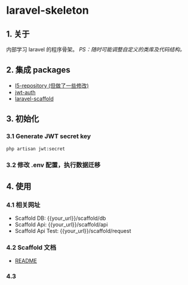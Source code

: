 # laravel-skeleton

## 1. 关于
内部学习 laravel 的程序骨架。
_PS：随时可能调整自定义的类库及代码结构。_


## 2. 集成 packages
- [l5-repository (但做了一些修改)](https://github.com/andersao/l5-repository)
- [jwt-auth](https://github.com/tymondesigns/jwt-auth)
- [laravel-scaffold](https://github.com/charsen/laravel-scaffold)


## 3. 初始化

### 3.1 Generate JWT secret key
```bash
php artisan jwt:secret
```

### 3.2 修改 .env 配置，执行数据迁移


## 4. 使用

### 4.1 相关网址
- Scaffold DB: {{your_url}}/scaffold/db
- Scaffold Api: {{your_url}}/scaffold/api
- Scaffold Api Test: {{your_url}}/scaffold/request

### 4.2 Scaffold 文档
- [README](https://github.com/charsen/laravel-scaffold/blob/master/README.md)

### 4.3 
